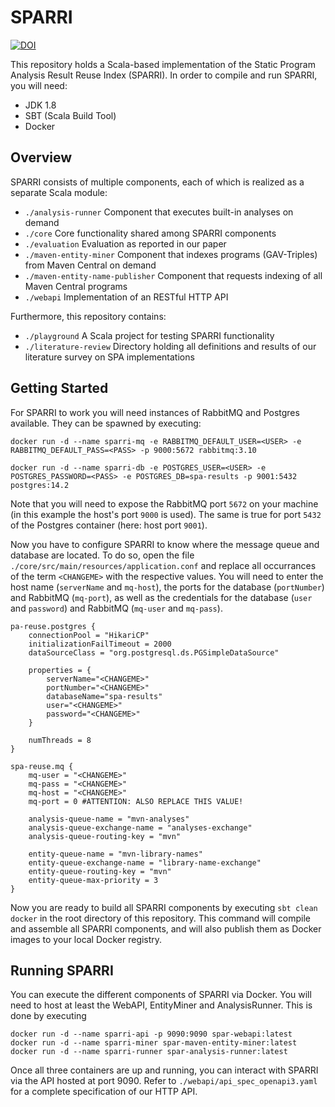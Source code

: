 # SPARRI
[![DOI](https://zenodo.org/badge/387417639.svg)](https://zenodo.org/badge/latestdoi/387417639)

This repository holds a Scala-based implementation of the Static Program Analysis Result Reuse Index (SPARRI). In order to compile and run SPARRI, you will need:
- JDK 1.8
- SBT (Scala Build Tool)
- Docker

## Overview
SPARRI consists of multiple components, each of which is realized as a separate Scala module:
- `./analysis-runner` Component that executes built-in analyses on demand
- `./core` Core functionality shared among SPARRI components
- `./evaluation` Evaluation as reported in our paper
- `./maven-entity-miner` Component that indexes programs (GAV-Triples) from Maven Central on demand
- `./maven-entity-name-publisher` Component that requests indexing of all Maven Central programs
- `./webapi` Implementation of an RESTful HTTP API

Furthermore, this repository contains:
- `./playground` A Scala project for testing SPARRI functionality
- `./literature-review` Directory holding all definitions and results of our literature survey on SPA implementations

## Getting Started
For SPARRI to work you will need instances of RabbitMQ and Postgres available. They can be spawned by executing:
```
docker run -d --name sparri-mq -e RABBITMQ_DEFAULT_USER=<USER> -e RABBITMQ_DEFAULT_PASS=<PASS> -p 9000:5672 rabbitmq:3.10

docker run -d --name sparri-db -e POSTGRES_USER=<USER> -e POSTGRES_PASSWORD=<PASS> -e POSTGRES_DB=spa-results -p 9001:5432 postgres:14.2
```
Note that you will need to expose the RabbitMQ port `5672` on your machine (in this example the host's port `9000` is used). The same is true for port `5432` of the Postgres container (here: host port `9001`).

Now you have to configure SPARRI to know where the message queue and database are located. To do so, open the file `./core/src/main/resources/application.conf` and replace all occurrances of the term `<CHANGEME>` with the respective values. You will need to enter the host name (`serverName` and `mq-host`), the ports for the database (`portNumber`) and RabbitMQ (`mq-port`), as well as the credentials for the database (`user` and `password`) and RabbitMQ (`mq-user` and `mq-pass`).

```
pa-reuse.postgres {
    connectionPool = "HikariCP"
    initializationFailTimeout = 2000
    dataSourceClass = "org.postgresql.ds.PGSimpleDataSource"

    properties = {
        serverName="<CHANGEME>"
        portNumber="<CHANGEME>"
        databaseName="spa-results"
        user="<CHANGEME>"
        password="<CHANGEME>"
    }

    numThreads = 8
}

spa-reuse.mq {
    mq-user = "<CHANGEME>"
    mq-pass = "<CHANGEME>"
    mq-host = "<CHANGEME>"
    mq-port = 0 #ATTENTION: ALSO REPLACE THIS VALUE!

    analysis-queue-name = "mvn-analyses"
    analysis-queue-exchange-name = "analyses-exchange"
    analysis-queue-routing-key = "mvn"

    entity-queue-name = "mvn-library-names"
    entity-queue-exchange-name = "library-name-exchange"
    entity-queue-routing-key = "mvn"
    entity-queue-max-priority = 3
}
```

Now you are ready to build all SPARRI components by executing `sbt clean docker` in the root directory of this repository. This command will compile and assemble all SPARRI components, and will also publish them as Docker images to your local Docker registry.

## Running SPARRI
You can execute the different components of SPARRI via Docker. You will need to host at least the WebAPI, EntityMiner and AnalysisRunner. This is done by executing

```
docker run -d --name sparri-api -p 9090:9090 spar-webapi:latest
docker run -d --name sparri-miner spar-maven-entity-miner:latest
docker run -d --name sparri-runner spar-analysis-runner:latest
```

Once all three containers are up and running, you can interact with SPARRI via the API hosted at port 9090. Refer to `./webapi/api_spec_openapi3.yaml` for a complete specification of our HTTP API.